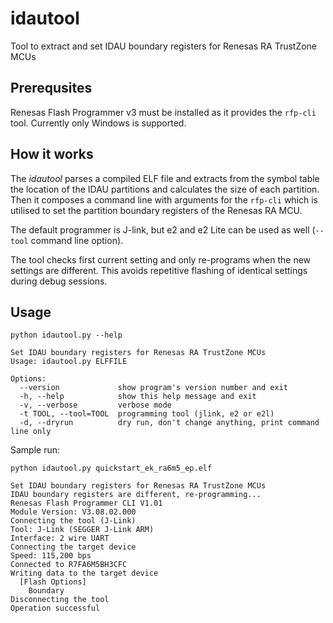 # idautool

Tool to extract and set IDAU boundary registers for Renesas RA TrustZone MCUs


## Prerequsites

Renesas Flash Programmer v3 must be installed as it provides the `rfp-cli` tool.
Currently only Windows is supported.


## How it works

The *idautool* parses a compiled ELF file and extracts from the symbol table the location of the IDAU partitions and calculates the size of each partition.
Then it composes a command line with arguments for the `rfp-cli` which is utilised to set the partition boundary registers of the Renesas RA MCU.

The default programmer is J-link, but e2 and e2 Lite can be used as well (`--tool` command line option).

The tool checks first current setting and only re-programs when the new settings are different. This avoids repetitive flashing of identical settings during debug sessions.


## Usage

```
python idautool.py --help
```
```
Set IDAU boundary registers for Renesas RA TrustZone MCUs
Usage: idautool.py ELFFILE

Options:
  --version             show program's version number and exit
  -h, --help            show this help message and exit
  -v, --verbose         verbose mode
  -t TOOL, --tool=TOOL  programming tool (jlink, e2 or e2l)
  -d, --dryrun          dry run, don't change anything, print command line only
```


Sample run:


```
python idautool.py quickstart_ek_ra6m5_ep.elf
```
```
Set IDAU boundary registers for Renesas RA TrustZone MCUs
IDAU boundary registers are different, re-programming...
Renesas Flash Programmer CLI V1.01
Module Version: V3.08.02.000
Connecting the tool (J-Link)
Tool: J-Link (SEGGER J-Link ARM)
Interface: 2 wire UART
Connecting the target device
Speed: 115,200 bps
Connected to R7FA6M5BH3CFC
Writing data to the target device
  [Flash Options]
    Boundary
Disconnecting the tool
Operation successful
```
